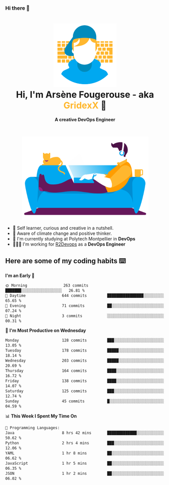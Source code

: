 ### Hi there 👋

<!--
**GridexX/gridexx** is a ✨ _special_ ✨ repository because its `README.md` (this file) appears on your GitHub profile.

Here are some ideas to get you started:

- 🔭 I’m currently working on ...
- 🌱 I’m currently learning ...
- 👯 I’m looking to collaborate on ...
- 🤔 I’m looking for help with ...
- 💬 Ask me about ...
- 📫 How to reach me: ...
- 😄 Pronouns: ...
- ⚡ Fun fact: ...
-->


<!-- Header -->
<h1 align="center">
  <img src="./images/user_profile.png" width="200">
  <br>
  Hi, I'm Arsène Fougerouse - aka <span style="color:#ffb72e">GridexX</span> 👋
</h1>


<p align="center">
  <b>A creative DevOps Engineer </b>
</p>
<br/>
<p align="center">
  <img src="./images/man_couch.png" width="400">
</p>

- 🎨 Self learner, curious and creative in a nutshell. 
- 🌱 Aware of climate change and positive thinker.
- 📕 I'm currently studying at Polytech Montpellier in **DevOps**
- 👨🏻‍💻 I'm working for [R2Devops](https://r2devops.io) as a **DevOps Engineer**


## Here are some of my coding habits ⌨️

<!-- Add a section about tech and Ops stack
  Like this one : https://github.com/Xanthus58#-tech-stack
-->
<!--START_SECTION:waka-->
**I'm an Early 🐤** 

```text
🌞 Morning                263 commits         ███████░░░░░░░░░░░░░░░░░░   26.81 % 
🌆 Daytime                644 commits         ████████████████░░░░░░░░░   65.65 % 
🌃 Evening                71 commits          ██░░░░░░░░░░░░░░░░░░░░░░░   07.24 % 
🌙 Night                  3 commits           ░░░░░░░░░░░░░░░░░░░░░░░░░   00.31 % 
```
📅 **I'm Most Productive on Wednesday** 

```text
Monday                   128 commits         ███░░░░░░░░░░░░░░░░░░░░░░   13.05 % 
Tuesday                  178 commits         █████░░░░░░░░░░░░░░░░░░░░   18.14 % 
Wednesday                203 commits         █████░░░░░░░░░░░░░░░░░░░░   20.69 % 
Thursday                 164 commits         ████░░░░░░░░░░░░░░░░░░░░░   16.72 % 
Friday                   138 commits         ████░░░░░░░░░░░░░░░░░░░░░   14.07 % 
Saturday                 125 commits         ███░░░░░░░░░░░░░░░░░░░░░░   12.74 % 
Sunday                   45 commits          █░░░░░░░░░░░░░░░░░░░░░░░░   04.59 % 
```


📊 **This Week I Spent My Time On** 

```text
💬 Programming Languages: 
Java                     8 hrs 42 mins       █████████████░░░░░░░░░░░░   50.62 % 
Python                   2 hrs 4 mins        ███░░░░░░░░░░░░░░░░░░░░░░   12.06 % 
YAML                     1 hr 8 mins         ██░░░░░░░░░░░░░░░░░░░░░░░   06.62 % 
JavaScript               1 hr 5 mins         ██░░░░░░░░░░░░░░░░░░░░░░░   06.35 % 
JSON                     1 hr 2 mins         ██░░░░░░░░░░░░░░░░░░░░░░░   06.02 % 
```


<!--END_SECTION:waka-->
